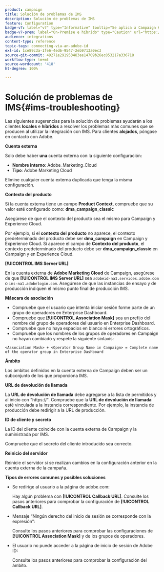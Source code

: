 ```yaml
---
product: campaign
title: Solución de problemas de IMS
description: Solución de problemas de IMS
feature: Configuration
badge-v7: label="v7" type="Informative" tooltip="Se aplica a Campaign Classic v7"
badge-v7-prem: label="On-Premise e híbrido" type="Caution" url="https://experienceleague.adobe.com/docs/campaign-classic/using/installing-campaign-classic/architecture-and-hosting-models/hosting-models-lp/hosting-models.html?lang=es" tooltip="Se aplica solo a implementaciones On-premise e híbridas"
audience: integrations
content-type: reference
topic-tags: connecting-via-an-adobe-id
exl-id: 1ce89c3a-1fe6-4ed6-9547-2eb9713a0ec3
source-git-commit: 49271e291953483ee14709b26ec053217a336718
workflow-type: tm+mt
source-wordcount: '418'
ht-degree: 100%

---
```


# Solución de problemas de IMS{#ims-troubleshooting}


Las siguientes sugerencias para la solución de problemas ayudarán a los clientes **locales** e **híbridos** a resolver los problemas más comunes que se producen al utilizar la integración con IMS. Para clientes **alojados**, póngase en contacto con Adobe.

**Cuenta externa**

Solo debe haber **una** cuenta externa con la siguiente configuración:

* **Nombre interno**: Adobe_Marketing_Cloud
* **Tipo**: Adobe Marketing Cloud

Elimine cualquier cuenta externa duplicada que tenga la misma configuración.

**Contexto del producto**

Si la cuenta externa tiene un campo **Product Context**, compruebe que su valor esté configurado como: **dma_campaign_classic**

Asegúrese de que el contexto del producto sea el mismo para Campaign y Experience Cloud.

Por ejemplo, si el **contexto del producto** no aparece, el contexto predeterminado del producto debe ser **dma_campaign** en Campaign y Experience Cloud. Si aparece el campo de **Contexto del producto**, el contexto predeterminado del producto debe ser **dma_campaign_classic** en Campaign y en Experience Cloud.

**[!UICONTROL IMS Server URL]**

En la cuenta externa de **Adobe Marketing Cloud** de Campaign, asegúrese de que **[!UICONTROL IMS Server URL]** sea `adobeid-na1.services.adobe.com` o `ims-na1.adobelogin.com`. Asegúrese de que las instancias de ensayo y de producción indiquen el mismo punto final de producción IMS.

**Máscara de asociación**

* Compruebe que el usuario que intenta iniciar sesión forme parte de un grupo de operadores en Enterprise Dashboard.
* Compruebe que **[!UICONTROL Association Mask]** sea un prefijo del nombre del grupo de operadores del usuario en Enterprise Dashboard.
* Compruebe que no haya espacios en blanco ni errores ortográficos.
* Compruebe que los nombres de los grupos de operadores en Campaign no hayan cambiado y respete la siguiente sintaxis:

```
<Association Mask> + <Operator Group Name in Campaign> = Complete name of the operator group in Enterprise Dashboard
```

**Ámbito**

Los ámbitos definidos en la cuenta externa de Campaign deben ser un subconjunto de los que proporciona IMS.

**URL de devolución de llamada**

La **URL de devolución de llamada** debe agregarse a la lista de permitidos y al inicio con &quot;https://&quot;. Compruebe que la **URL de devolución de llamada** esté vinculada a la instancia correspondiente. Por ejemplo, la instancia de producción debe redirigir a la URL de producción.

**ID de cliente y secreto**

La ID del cliente coincide con la cuenta externa de Campaign y la suministrada por IMS.

Compruebe que el secreto del cliente introducido sea correcto.

**Reinicio del servidor**

Reinicie el servidor si se realizan cambios en la configuración anterior en la cuenta externa de la campaña.

**Tipos de errores comunes y posibles soluciones**

* Se redirige al usuario a la página de adobe.com:

  Hay algún problema con **[!UICONTROL Callback URL]**. Consulte los pasos anteriores para comprobar la configuración de **[!UICONTROL Callback URL]**.

* Mensaje “Ningún derecho del inicio de sesión se corresponde con la expresión”:

  Consulte los pasos anteriores para comprobar las configuraciones de **[!UICONTROL Association Mask]** y de los grupos de operadores.

* El usuario no puede acceder a la página de inicio de sesión de Adobe ID:

  Consulte los pasos anteriores para comprobar la configuración del ámbito.
